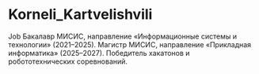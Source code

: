 # Korneli_Kartvelishvili
Job
Бакалавр МИСИС, направление «Информационные системы и технологии» (2021–2025).
Магистр МИСИС, направление «Прикладная информатика» (2025–2027).
Победитель хакатонов и робототехнических соревнований.
